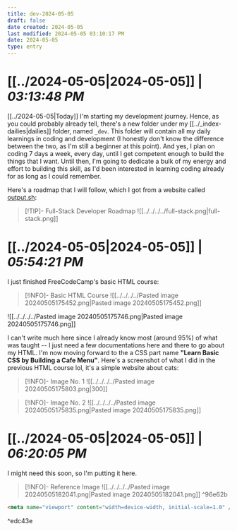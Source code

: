 ```yaml
---
title: dev-2024-05-05
draft: false
date created: 2024-05-05
last modified: 2024-05-05 03:10:17 PM
date: 2024-05-05
type: entry
---
```


# **[[../2024-05-05|2024-05-05]]** | *03:13:48 PM*

[[../2024-05-05|Today]] I'm starting my development journey. Hence, as you could probably already tell, there's a new folder under my [[../_index-dailies|dailies]] folder, named `_dev`. This folder will contain all my daily learnings in coding and development (I honestly don't know the difference between the two, as I'm still a beginner at this point). And yes, I plan on coding 7 days a week, every day, until I get competent enough to build the things that I want. Until then, I'm going to dedicate a bulk of my energy and effort to building this skill, as I'd been interested in learning coding already for as long as I could remember.

Here's a roadmap that I will follow, which I got from a website called [output.sh](https://roadmap.sh/):

>[!TIP]- Full-Stack Developer Roadmap
>![[../../../../full-stack.png|full-stack.png]]

# **[[../2024-05-05|2024-05-05]]** | *05:54:21 PM*

I just finished FreeCodeCamp's basic HTML course:

>[!INFO]- Basic HTML Course
>![[../../../../Pasted image 20240505175452.png|Pasted image 20240505175452.png]]

![[../../../../Pasted image 20240505175746.png|Pasted image 20240505175746.png]]

I can't write much here since I already know most (around 95%) of what was taught -- I just need a few documentations here and there to go about my HTML. I'm now moving forward to the a CSS part name **"Learn Basic CSS by Building a Cafe Menu"**. Here's a screenshot of what I did in the previous HTML course lol, it's a simple website about cats:

> [!INFO]- Image No. 1
>![[../../../../Pasted image 20240505175803.png|300]]

>[!INFO]- Image No. 2
>![[../../../../Pasted image 20240505175835.png|Pasted image 20240505175835.png]]

# **[[../2024-05-05|2024-05-05]]** | *06:20:05 PM*

I might need this soon, so I'm putting it here.

> [!INFO]- Reference Image
>![[../../../../Pasted image 20240505182041.png|Pasted image 20240505182041.png]]
^96e62b
```html
<meta name="viewport" content="width=device-width, initial-scale=1.0" />
```
^edc43e
